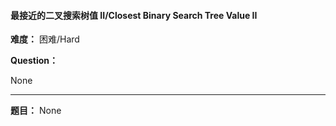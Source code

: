 #### 最接近的二叉搜索树值 II/Closest Binary Search Tree Value II
**难度：** 困难/Hard

**Question：** 

None

------

**题目：** 
None
